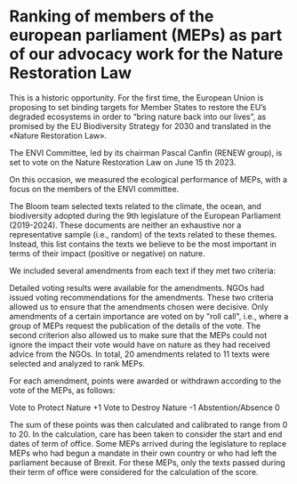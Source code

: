 # Ranking of members of the european parliament (MEPs) as part of our advocacy work for the Nature Restoration Law

This is a historic opportunity. For the first time, the European Union is proposing to set binding targets for Member States to restore the EU’s degraded ecosystems in order to “bring nature back into our lives”, as promised by the EU Biodiversity Strategy for 2030 and translated in the «Nature Restoration Law».

The ENVI Committee, led by its chairman Pascal Canfin (RENEW group), is set to vote on the Nature Restoration Law on June 15 th 2023.

On this occasion, we measured the ecological performance of MEPs, with a focus on the members of the ENVI committee.

The Bloom team selected texts related to the climate, the ocean, and biodiversity adopted during the 9th legislature of the European Parliament (2019-2024). These documents are neither an exhaustive nor a representative sample (i.e., random) of the texts related to these themes. Instead, this list contains the texts we believe to be the most important in terms of their impact (positive or negative) on nature.

We included several amendments from each text if they met two criteria:

Detailed voting results were available for the amendments.
NGOs had issued voting recommendations for the amendments.
These two criteria allowed us to ensure that the amendments chosen were decisive. Only amendments of a certain importance are voted on by "roll call", i.e., where a group of MEPs request the publication of the details of the vote. The second criterion also allowed us to make sure that the MEPs could not ignore the impact their vote would have on nature as they had received advice from the NGOs. In total, 20 amendments related to 11 texts were selected and analyzed to rank MEPs.

For each amendment, points were awarded or withdrawn according to the vote of the MEPs, as follows:

Vote to Protect Nature +1 Vote to Destroy Nature -1 Abstention/Absence 0

The sum of these points was then calculated and calibrated to range from 0 to 20. In the calculation, care has been taken to consider the start and end dates of term of office. Some MEPs arrived during the legislature to replace MEPs who had begun a mandate in their own country or who had left the parliament because of Brexit. For these MEPs, only the texts passed during their term of office were considered for the calculation of the score.
